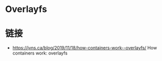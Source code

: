 # Overlayfs

# 链接

- https://jvns.ca/blog/2019/11/18/how-containers-work--overlayfs/ How containers work: overlayfs
